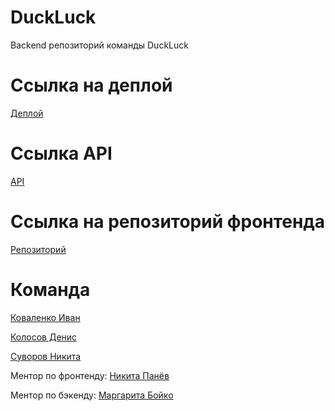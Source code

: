 # DuckLuck

Backend репозиторий команды DuckLuck

# Ссылка на деплой

[Деплой](https://duckluckmarket.xyz)

# Ссылка API

[API](https://app.swaggerhub.com/apis/Tullerpeton/DuckLuck/1.0.0#/)

# Ссылка на репозиторий фронтенда

[Репозиторий](https://github.com/frontend-park-mail-ru/2021_1_DuckLuck)

# Команда

[Коваленко Иван](https://github.com/DuckLuckBreakout)

[Колосов Денис](https://github.com/lev4rT)

[Суворов Никита](https://github.com/Tullerpeton)

Ментор по фронтенду: [Никита Панёв](https://github.com/tmible)

Ментор по бэкенду: [Маргарита Бойко](https://github.com/mortawe)